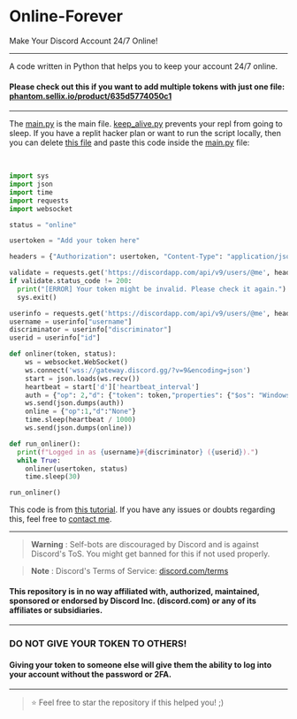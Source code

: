 # Online-Forever
Make Your Discord Account 24/7 Online!

----

A code written in Python that helps you to keep your account 24/7 online.

#### Please check out this if you want to add multiple tokens with just one file: [phantom.sellix.io/product/635d5774050c1](https://phantom.sellix.io/product/635d5774050c1)

---

The [main.py](https://github.com/SealedSaucer/Online-Forever/blob/main/main.py) is the main file. [keep_alive.py](https://github.com/SealedSaucer/Online-Forever/blob/main/keep_alive.py) prevents your repl from going to sleep. If you have a replit hacker plan or want to run the script locally, then you can delete [this file](https://github.com/SealedSaucer/Online-Forever/blob/main/keep_alive.py) and paste this code inside the [main.py](https://github.com/SealedSaucer/Online-Forever/blob/main/main.py) file: 

</br>

```py
import sys
import json
import time
import requests
import websocket

status = "online"

usertoken = "Add your token here"

headers = {"Authorization": usertoken, "Content-Type": "application/json"}

validate = requests.get('https://discordapp.com/api/v9/users/@me', headers=headers)
if validate.status_code != 200:
  print("[ERROR] Your token might be invalid. Please check it again.")
  sys.exit()

userinfo = requests.get('https://discordapp.com/api/v9/users/@me', headers=headers).json()
username = userinfo["username"]
discriminator = userinfo["discriminator"]
userid = userinfo["id"]

def onliner(token, status):
    ws = websocket.WebSocket()
    ws.connect('wss://gateway.discord.gg/?v=9&encoding=json')
    start = json.loads(ws.recv())
    heartbeat = start['d']['heartbeat_interval']
    auth = {"op": 2,"d": {"token": token,"properties": {"$os": "Windows 10","$browser": "Google Chrome","$device": "Windows"},"presence": {"status": status,"afk": False}},"s": None,"t": None}
    ws.send(json.dumps(auth))
    online = {"op":1,"d":"None"}
    time.sleep(heartbeat / 1000)
    ws.send(json.dumps(online))

def run_onliner():
  print(f"Logged in as {username}#{discriminator} ({userid}).")
  while True:
    onliner(usertoken, status)
    time.sleep(30)

run_onliner()
```

This code is from [this tutorial](https://www.youtube.com/watch?v=-soq0pOqP_4). If you have any issues or doubts regarding this, feel free to [contact me](https://dsc.gg/phantom).

---

> **Warning**
> : Self-bots are discouraged by Discord and is against Discord's ToS. You might get banned for this if not used properly.

> **Note**
> : Discord's Terms of Service: [discord.com/terms](https://discord.com/terms)

#### This repository is in no way affiliated with, authorized, maintained, sponsored or endorsed by Discord Inc. (discord.com) or any of its affiliates or subsidiaries.

---

### DO NOT GIVE YOUR TOKEN TO OTHERS!

#### Giving your token to someone else will give them the ability to log into your account without the password or 2FA.

---

> ⭐ Feel free to star the repository if this helped you! ;)
